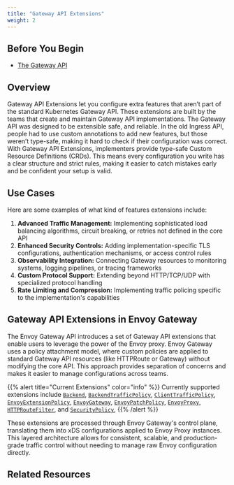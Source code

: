 ```yaml
---
title: "Gateway API Extensions"
weight: 2
---
```

## Before You Begin
- [The Gateway API](https://gateway-api.sigs.k8s.io/)

## Overview
Gateway API Extensions let you configure extra features that aren’t part of the standard Kubernetes Gateway API. These extensions are built by the teams that create and maintain Gateway API implementations.
The Gateway API was designed to be extensible safe, and reliable. In the old Ingress API, people had to use custom annotations to add new features, but those weren’t type-safe, making it hard to check if their configuration was correct.
With Gateway API Extensions, implementers provide type-safe Custom Resource Definitions (CRDs). This means every configuration you write has a clear structure and strict rules, making it easier to catch mistakes early and be confident your setup is valid.
## Use Cases

Here are some examples of what kind of features extensions include:

1. **Advanced Traffic Management:** 
    Implementing sophisticated load balancing algorithms, circuit breaking, or retries not defined in the core API
2. **Enhanced Security Controls:** 
    Adding implementation-specific TLS configurations, authentication mechanisms, or access control rules
3. **Observability Integration:** 
    Connecting Gateway resources to monitoring systems, logging pipelines, or tracing frameworks
4. **Custom Protocol Support:** 
    Extending beyond HTTP/TCP/UDP with specialized protocol handling
5. **Rate Limiting and Compression:** 
    Implementing traffic policing specific to the implementation's capabilities

## Gateway API Extensions in Envoy Gateway

The Envoy Gateway API introduces a set of Gateway API extensions that enable users to leverage the power of the Envoy proxy. Envoy Gateway uses a policy attachment model, where custom policies are applied to standard Gateway API resources (like HTTPRoute or Gateway) without modifying the core API. This approach provides separation of concerns and makes it easier to manage configurations across teams.

{{% alert title="Current Extensions" color="info" %}}
Currently supported extensions include 
[`Backend`](../../../api/extension_types#backend), 
[`BackendTrafficPolicy`](../../../api/extension_types#backendtrafficpolicy), 
[`ClientTrafficPolicy`](../../../api/extension_types#clienttrafficpolicy), 
[`EnvoyExtensionPolicy`](../../../api/extension_types#envoyextensionpolicy), 
[`EnvoyGateway`](../../../api/extension_types#envoygateway), 
[`EnvoyPatchPolicy`](../../../api/extension_types#envoypatchpolicy), 
[`EnvoyProxy`](../../../api/extension_types#envoyproxy), 
[`HTTPRouteFilter`](../../../api/extension_types#httproutefilter), and 
[`SecurityPolicy`](../../../api/extension_types#securitypolicy), 
{{% /alert %}}

These extensions are processed through Envoy Gateway's control plane, translating them into xDS configurations applied to Envoy Proxy instances. This layered architecture allows for consistent, scalable, and production-grade traffic control without needing to manage raw Envoy configuration directly.

## Related Resources

